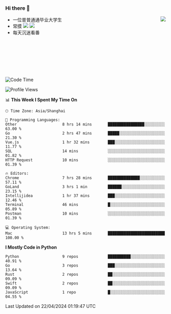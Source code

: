 ### Hi there 👋


<a href="https://github.com/yanlc39">
  <img align="right" src="https://github-readme-stats.vercel.app/api?username=yanlc39&show_icons=true&hide_border=true&icon_color=586069&title_color=a0a9af">
</a>

- 一位普普通通毕业大学生
- 常摸 ![](https://img.shields.io/badge/-Python-3e74a2?style=flat-square&logo=Python&logoColor=fff) ![](https://img.shields.io/badge/-C%2B%2B-brightgreen?style=flat-square)
- 每天沉迷看番



<br><br><br><br><br><br>


<!--START_SECTION:waka-->
![Code Time](http://img.shields.io/badge/Code%20Time-17%20hrs%204%20mins-blue)

![Profile Views](http://img.shields.io/badge/Profile%20Views-120-blue)

📊 **This Week I Spent My Time On** 

```text
🕑︎ Time Zone: Asia/Shanghai

💬 Programming Languages: 
Other                    8 hrs 14 mins       ████████████████░░░░░░░░░   63.00 % 
Go                       2 hrs 47 mins       █████░░░░░░░░░░░░░░░░░░░░   21.30 % 
Vue.js                   1 hr 32 mins        ███░░░░░░░░░░░░░░░░░░░░░░   11.77 % 
SQL                      14 mins             ░░░░░░░░░░░░░░░░░░░░░░░░░   01.82 % 
HTTP Request             10 mins             ░░░░░░░░░░░░░░░░░░░░░░░░░   01.39 % 

🔥 Editors: 
Chrome                   7 hrs 28 mins       ██████████████░░░░░░░░░░░   57.11 % 
GoLand                   3 hrs 1 min         ██████░░░░░░░░░░░░░░░░░░░   23.15 % 
Intellijidea             1 hr 37 mins        ███░░░░░░░░░░░░░░░░░░░░░░   12.46 % 
Terminal                 46 mins             █░░░░░░░░░░░░░░░░░░░░░░░░   05.89 % 
Postman                  10 mins             ░░░░░░░░░░░░░░░░░░░░░░░░░   01.39 % 

💻 Operating System: 
Mac                      13 hrs 5 mins       █████████████████████████   100.00 % 
```

**I Mostly Code in Python** 

```text
Python                   9 repos             ██████████░░░░░░░░░░░░░░░   40.91 % 
Go                       3 repos             ███░░░░░░░░░░░░░░░░░░░░░░   13.64 % 
Rust                     2 repos             ██░░░░░░░░░░░░░░░░░░░░░░░   09.09 % 
Swift                    2 repos             ██░░░░░░░░░░░░░░░░░░░░░░░   09.09 % 
JavaScript               1 repo              █░░░░░░░░░░░░░░░░░░░░░░░░   04.55 % 
```




 Last Updated on 22/04/2024 01:19:47 UTC
<!--END_SECTION:waka-->
